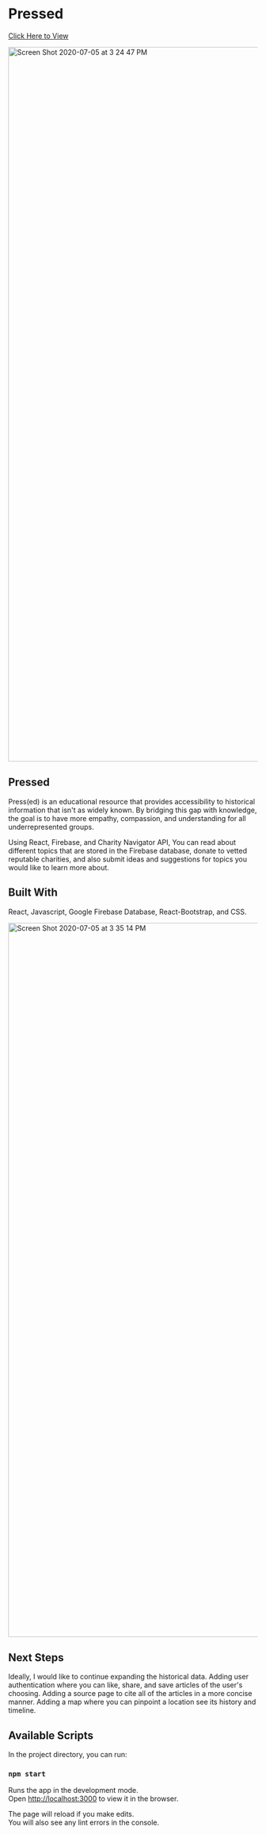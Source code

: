

# Pressed

[Click Here to View](https://sleepy-lumiere-acb603.netlify.app)

<img width="1440" alt="Screen Shot 2020-07-05 at 3 24 47 PM" src="https://user-images.githubusercontent.com/62561772/86543223-a5b5c800-beea-11ea-9b02-5a2b57055af0.png">



## Pressed

Press(ed) is an educational resource that provides accessibility to historical information that isn't as widely known. By bridging this gap with knowledge, the goal is to have more empathy, compassion, and understanding for all underrepresented groups.

Using React, Firebase, and Charity Navigator API, You can read about different topics that are stored in the Firebase database, donate to vetted reputable charities, and also submit ideas and suggestions for topics you would like to learn more about.


## Built With

React, Javascript, Google Firebase Database, React-Bootstrap, and CSS.


<img width="1439" alt="Screen Shot 2020-07-05 at 3 35 14 PM" src="https://user-images.githubusercontent.com/62561772/86543235-b2d2b700-beea-11ea-87c4-9e52cbb5dc5b.png">


## Next Steps

Ideally, I would like to continue expanding the historical data.
Adding user authentication where you can like, share, and save articles of the user's choosing.
Adding a source page to cite all of the articles in a more concise manner.
Adding a map where you can pinpoint a location see its history and timeline.



## Available Scripts

In the project directory, you can run:

### `npm start`

Runs the app in the development mode.<br />
Open [http://localhost:3000](http://localhost:3000) to view it in the browser.

The page will reload if you make edits.<br />
You will also see any lint errors in the console.

